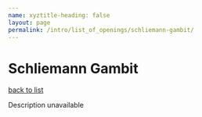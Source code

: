```yaml
---
name: xyztitle-heading: false
layout: page
permalink: /intro/list_of_openings/schliemann-gambit/
---
```


# Schliemann Gambit

[back to list](../../list_of_openings)

Description unavailable